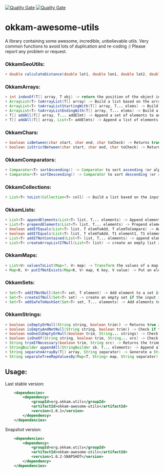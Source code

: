 [![Quality Gate](https://dev.okkam.it/sonar/api/badges/gate?key=org.okkam.utils:okkam-awesome-utils)](https://dev.okkam.it/sonar/dashboard/index/org.okkam.utils:okkam-awesome-utils)
[![Quality Gate](https://dev.okkam.it/sonar/api/badges/measure?key=org.okkam.utils:okkam-awesome-utils&metric=ncloc)](https://dev.okkam.it/sonar/dashboard/index/org.okkam.utils:okkam-awesome-utils)

# okkam-awesome-utils

A library containing some awesome, incredible, unbelievable utils. Very common functions to avoid lots of duplication and re-coding :) Please report any problem or request.

### OkkamGeoUtils:
```java
+ double calculateDistance(double lat1, double lon1, double lat2, double lon2) -> return the distance (in meters) between 2 WGS84 points
```

### OkkamArrays:
```java
+ int indexOf(T[] array, T obj) -> return the position of the object into the array. -1 if not exists
+ ArrayList<T> toArrayList(T[] array) -> Build a list based on the array
+ ArrayList<T> toArrayListStartingWith(T[] array, T... elems) -> Build a list based on the array, prepending a set of elements
+ ArrayList<T> toArrayListEndingWith(T[] array, T... elems) -> Build a list based on the array, appending a set of elements
+ T[] addAll(T[] array, T... addElmt) -> Append a set of elements to an array
+ T[] addAll(T[] array, List<T> addElmts) -> Append a list of elements to an array
```
### OkkamChars:
```java
+ boolean isBetween(char start, char end, char toCheck) -> Returns true if the char is between the range
+ boolean isStrictBetween(char start, char end, char toCheck) -> Returns true if the char is strict between the range
```
### OkkamComparators:
```java
+ Comparator<T> sortAscending() -> Comparator to sort ascending (or alphabetically for strings)
+ Comparator<T> sortDescending() -> Comparator to sort descending (or reverse alphabetically for strings)
```
### OkkamCollections:
```java
+ List<T> toList(Collection<T> coll) -> Build a list based on the input collection
```
### OkkamLists:
```java
+ List<T> appendElements(List<T> list, T... elements) -> Append elements to a list
+ List<T> prependElements(List<T> list, T... elements) -> Prepend elements to a list
+ boolean addIfEquals(List<T> list, T elemToAdd, T elemToCompare) -> Add elemToAdd to the list if it is equals to elemToCompare
+ boolean addIfEquals(List<T> list, T elemToAdd, T1 element1, T1 element2) -> Add elemToAdd to the list if element1 is equals to element2
+ List<T> addIfNotContained(List<T> list, T... elements) -> append elements to the list if they are not already contained
+ List<T> createArrayListIfNull(List<T> list) -> create an empty list if the input is null. Return the input otherwise
```
### OkkamMaps:
```java
+ List<V> valuesToList(Map<?, V> map) -> Transform the values of a map into a List
+ Map<K, V> putIfNotExists(Map<K, V> map, K key, V value) -> Put an element to a map only if the key does not exist
```
### OkkamSets:
```java
+ Set<T> addIfNotNull(Set<T> set, T element) -> Add element to a set if it is not empty
+ Set<T> createIfNull(Set<T> set) -> create an empty set if the input is null. Return the input set otherwise
+ Set<T> addSafeToHashSet(Set<T> set, T... elements) -> Add elements to the HashSet. Create a new HashSet if the input set is null (initialized with elements).
```
### OkkamStrings:
```java
+ boolean isEmptyOrNull(String string, boolean trim)) -> Returns true if the string is null or empty
+ boolean isEmptyAndNotNull(String string, boolean trim)) -> Check if the string is empty and not null
+ boolean noOneIsEmptyOrNull(boolean trim, String... strings) -> Check if the strings are not empty and not blank
+ boolean isOneOf(String string, boolean trim, String... ors) -> Check if the string is one of the specified values. String could also be null, in this case the method will return true if there's a null element in the passed array
+ String trimIfNecessary(boolean trim, String src) -> Returns the trimmed string when not null and necessary (i.e. trim is true)
+ StringBuilder appendAll(StringBuilder sb, T... elements) -> Append all elements to the string builder
+ String separateArrayBy(T[] array, String separator) -> Generate a String based on array values and separator
+ String separateTreeMapValuesBy(Map<T, String> map, String separator) -> Generate a String based on map values and separator. Pass a TreeMap to guarantee ordering
```

## Usage:

Last stable version:

```xml
	<dependencies>
		<dependency>
			<groupId>org.okkam.utils</groupId>
			<artifactId>okkam-awesome-utils</artifactId>
			<version>1.0.1</version>
		</dependency>
	</dependencies>
```
Snapshot version:

```xml
	<dependencies>
		<dependency>
			<groupId>org.okkam.utils</groupId>
			<artifactId>okkam-awesome-utils</artifactId>
			<version>1.0.2-SNAPSHOT</version>
		</dependency>
	</dependencies>
```